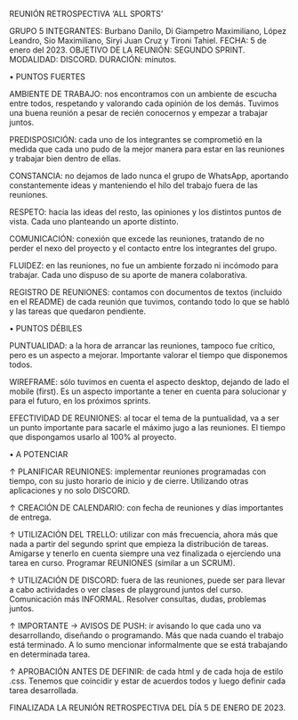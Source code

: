 REUNIÓN RETROSPECTIVA ‘ALL SPORTS’

GRUPO 5
INTEGRANTES: Burbano Danilo, Di Giampetro Maximiliano, López Leandro, Sio Maximiliano, Siryi Juan Cruz y Tironi Tahiel.
FECHA: 5 de enero del 2023.
OBJETIVO DE LA REUNIÓN: SEGUNDO SPRINT.
MODALIDAD: DISCORD.
DURACIÓN: minutos.

•	PUNTOS FUERTES

AMBIENTE DE TRABAJO: nos encontramos con un ambiente de escucha entre todos, respetando y valorando cada opinión de los demás. Tuvimos una buena reunión a pesar de recién conocernos y empezar a trabajar juntos.

PREDISPOSICIÓN: cada uno de los integrantes se comprometió en la medida que cada uno pudo de la mejor manera para estar en las reuniones y trabajar bien dentro de ellas.

CONSTANCIA: no dejamos de lado nunca el grupo de WhatsApp, aportando constantemente ideas y manteniendo el hilo del trabajo fuera de las reuniones.

RESPETO: hacia las ideas del resto, las opiniones y los distintos puntos de vista. Cada uno planteando un aporte distinto.

COMUNICACIÓN: conexión que excede las reuniones, tratando de no perder el nexo del proyecto y el contacto entre los integrantes del grupo.

FLUIDEZ: en las reuniones, no fue un ambiente forzado ni incómodo para trabajar. Cada uno dispuso de su aporte de manera colaborativa.

REGISTRO DE REUNIONES: contamos con documentos de textos (incluido en el README) de cada reunión que tuvimos, contando todo lo que se habló y las tareas que quedaron pendiente.

•	PUNTOS DÉBILES

PUNTUALIDAD: a la hora de arrancar las reuniones, tampoco fue crítico, pero es un aspecto a mejorar. Importante valorar el tiempo que disponemos todos.

WIREFRAME: sólo tuvimos en cuenta el aspecto desktop, dejando de lado el mobile (first). Es un aspecto importante a tener en cuenta para solucionar y para el futuro, en los próximos sprints.

EFECTIVIDAD DE REUNIONES: al tocar el tema de la puntualidad, va a ser un punto importante para sacarle el máximo jugo a las reuniones. El tiempo que dispongamos usarlo al 100% al proyecto.

•	A POTENCIAR

↑ PLANIFICAR REUNIONES: implementar reuniones programadas con tiempo, con su justo horario de inicio y de cierre. Utilizando otras aplicaciones y no solo DISCORD.

↑ CREACIÓN DE CALENDARIO: con fecha de reuniones y días importantes de entrega.

↑ UTILIZACIÓN DEL TRELLO: utilizar con más frecuencia, ahora más que nada a partir del segundo sprint que empieza la distribución de tareas. Amigarse y tenerlo en cuenta siempre una vez finalizada o ejerciendo una tarea en curso. Programar REUNIONES (similar a un SCRUM).

↑ UTILIZACIÓN DE DISCORD: fuera de las reuniones, puede ser para llevar a cabo actividades o ver clases de playground juntos del curso. Comunicación más INFORMAL. Resolver consultas, dudas, problemas juntos.

↑ IMPORTANTE -> AVISOS DE PUSH: ir avisando lo que cada uno va desarrollando, diseñando o programando. Más que nada cuando el trabajo está terminado. A lo sumo mencionar informalmente que se está trabajando en determinada tarea. 

↑ APROBACIÓN ANTES DE DEFINIR: de cada html y de cada hoja de estilo .css. Tenemos que coincidir y estar de acuerdos todos y luego definir cada tarea desarrollada.


FINALIZADA LA REUNIÓN RETROSPECTIVA DEL DÍA 5 DE ENERO DE 2023.
